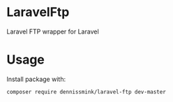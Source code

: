 # LaravelFtp
Laravel FTP wrapper for Laravel

# Usage

Install package with:

```composer require dennissmink/laravel-ftp dev-master```